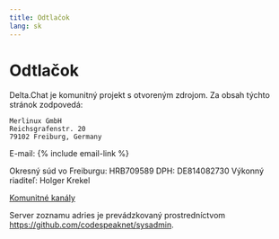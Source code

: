 ```yaml
---
title: Odtlačok
lang: sk 
---
```


# Odtlačok

Delta.Chat je komunitný projekt s otvoreným zdrojom. Za obsah týchto stránok zodpovedá: 

    Merlinux GmbH
    Reichsgrafenstr. 20
    79102 Freiburg, Germany

E-mail: {% include email-link %}

Okresný súd vo Freiburgu: HRB709589
 DPH: DE814082730
 Výkonný riaditeľ: Holger Krekel

[Komunitné kanály](contribute) 

Server zoznamu adries je prevádzkovaný prostredníctvom <https://github.com/codespeaknet/sysadmin>. 
